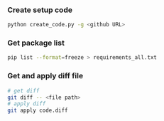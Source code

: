 ### Create setup code
```bash
python create_code.py -g <github URL>
```

### Get package list
```bash
pip list --format=freeze > requirements_all.txt
```

### Get and apply diff file
```bash
# get diff
git diff -- <file path>
# apply diff
git apply code.diff
```
